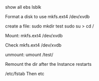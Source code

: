 
show all ebs
lsblk

Format a disk to use
mkfs.ext4 /dev/xvdb

create a file:
sudo mkdir test
sudo su > cd /

Mount:
mkfs.ext4 /dev/xvdb

Check
mkfs.ext4 /dev/xvdb

unmount:
umount /test/

Remount the dir after the Instance restarts

/etc/fstab
Then
<disk path> <folder path> <filesystem type> etc
